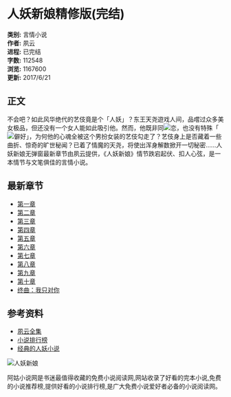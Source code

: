 # 人妖新娘精修版(完结)

**类别:** 言情小说  
**作者:** 夙云  
**进程:** 已完结  
**字数:** 112548  
**浏览:** 1167600  
**更新:** 2017/6/21  

## 正文

不会吧？如此风华绝代的艺伎竟是个「人妖」？东王天尧遊戏人间，品嚐过众多美女极品，但还没有一个女人能如此吸引他。然而，他既非同![](in/xing.jpg)恋，也没有特殊「![](in/xing.jpg)僻好」，为何他的心魂全被这个男扮女装的艺伎勾走了？艺伎身上是否藏着一些曲折、惊奇的旷世秘闻？已着了情魔的天尧，将使出浑身解数掀开一切秘密……人妖新娘无弹窗最新章节由夙云提供，《人妖新娘》情节跌宕起伏、扣人心弦，是一本情节与文笔俱佳的言情小说。

## 最新章节

- [第一章](http://www.aguxs.com/aguxs.asp?id=2691016)
- [第二章](http://www.aguxs.com/aguxs.asp?id=2691017)
- [第三章](http://www.aguxs.com/aguxs.asp?id=2691018)
- [第四章](http://www.aguxs.com/aguxs.asp?id=2691019)
- [第五章](http://www.aguxs.com/aguxs.asp?id=2691020)
- [第六章](http://www.aguxs.com/aguxs.asp?id=2691021)
- [第七章](http://www.aguxs.com/aguxs.asp?id=2691022)
- [第八章](http://www.aguxs.com/aguxs.asp?id=2691023)
- [第九章](http://www.aguxs.com/aguxs.asp?id=2691024)
- [第十章](http://www.aguxs.com/aguxs.asp?id=2691025)
- [终曲：我只对你](http://www.aguxs.com/aguxs.asp?id=2691026)

## 参考资料

- [夙云全集](http://www.aguxs.com/aguzz.asp?id=%D9%ED%D4%C6)
- [小说排行榜](http://www.aguxs.com/agutop.asp)
- [经典的人妖小说](http://www.aguxs.com/agujc.asp?id=%C8%CB%D1%FD)

![人妖新娘](http://www.aguxs.com/images/logo.gif)

阿姑小说网是书迷最值得收藏的免费小说阅读网,网站收录了好看的完本小说,免费的小说推荐榜,提供好看的小说排行榜,是广大免费小说爱好者必备的小说阅读网。